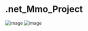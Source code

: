# .net_Mmo_Project

![image](https://user-images.githubusercontent.com/101116747/224535900-3d705901-0f62-4f2a-9afd-011e0268e5b7.png)
![image](https://user-images.githubusercontent.com/101116747/224535958-2142770f-9a12-4e24-bda9-4de117bf4ce2.png)
